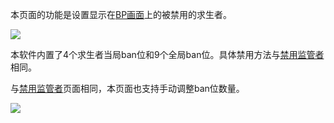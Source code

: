 本页面的功能是设置显示在[BP画面](BP画面.md)上的被禁用的求生者。

![](禁用求生者.png)

本软件内置了4个求生者当局ban位和9个全局ban位。具体禁用方法与[禁用监管者](禁用监管者.md)相同。



与[禁用监管者](禁用监管者.md)页面相同，本页面也支持手动调整ban位数量。

![](求生者禁用数量控制.png)

‍

